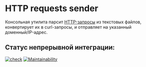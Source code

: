 # HTTP requests sender

Консольная утилита парсит [HTTP-запросы](https://www.tic.itefi.csic.es/dataset) из текстовых файлов, конвертирует их в curl-запросы, и отправляет на указанный доменный/IP-адрес.

## Статус непрерывной интеграции:

[![check](https://github.com/RKV102/csv-converter/actions/workflows/check.yml/badge.svg)](https://github.com/RKV102/csv-converter/actions/workflows/check.yml)
[![Maintainability](https://api.codeclimate.com/v1/badges/97d8dbb583dce376ecaf/maintainability)](https://codeclimate.com/github/RKV102/http-requests-sender/maintainability)
